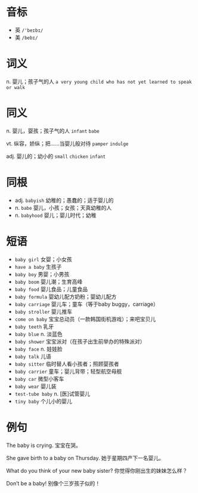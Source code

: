 # 音标

- 英 `/'beɪbɪ/`
- 美 `/bebɪ/`

# 词义

n. 婴儿；孩子气的人
`a very young child who has not yet learned to speak or walk`

# 同义

n. 婴儿，婴孩；孩子气的人
`infant` `babe`

vt. 纵容，娇纵；把……当婴儿般对待
`pamper` `indulge`

adj. 婴儿的；幼小的
`small` `chicken` `infant`

# 同根

- adj. `babyish` 幼稚的；愚蠢的；适于婴儿的
- n. `babe` 婴儿，小孩；女孩；天真幼稚的人
- n. `babyhood` 婴儿；婴儿时代；幼稚

# 短语

- `baby girl` 女婴；小女孩
- `have a baby` 生孩子
- `baby boy` 男婴；小男孩
- `baby boom` 婴儿潮；生育高峰
- `baby food` 婴儿食品；儿童食品
- `baby formula` 婴幼儿配方奶粉；婴幼儿配方
- `baby carriage` 婴儿车；童车（等于baby buggy，carriage）
- `baby stroller` 婴儿推车
- `come on baby` 宝宝总动员（一款韩国街机游戏）；来吧宝贝儿
- `baby teeth` 乳牙
- `baby blue` n. 淡蓝色
- `baby shower` 宝宝派对（在孩子出生前举办的特殊派对）
- `baby face` n. 娃娃脸
- `baby talk` 儿语
- `baby sitter` 临时替人看小孩者；照顾婴孩者
- `baby carrier` 童车；婴儿背带；轻型航空母舰
- `baby car` 微型小客车
- `baby wear` 婴儿装
- `test-tube baby` n. [医]试管婴儿
- `tiny baby` 个儿小的婴儿

# 例句

The baby is crying.
宝宝在哭。

She gave birth to a baby on Thursday.
她于星期四产下一名婴儿。

What do you think of your new baby sister?
你觉得你刚出生的妹妹怎么样？

Don’t be a baby!
别像个三岁孩子似的！


